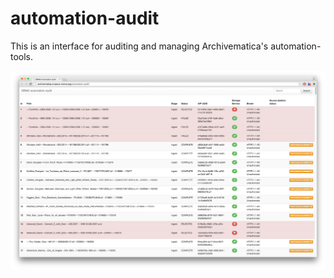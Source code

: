 # automation-audit
This is an interface for auditing and managing Archivematica's automation-tools.

![Screenshot of automation-audit interface](/screenshot1.png?raw=true "Screenshot of automation-audit interface")
